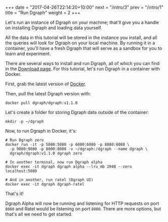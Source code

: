 +++
date = "2017-04-26T22:14:20+10:00"
next = "/intro/3"
prev = "/intro/1"
title = "Run Dgraph"
weight = 2
+++

Let's run an instance of Dgraph on your machine; that'll give you a
handle on installing Dgraph and loading data yourself.

All the data in this tutorial will be stored in the instance you
install, and all the queries will look for Dgraph on your local machine.
By running it in a container, you'll have a fresh Dgraph that will
serve as a sandbox for you to learn and experiment.

There are several ways to install and run Dgraph, all of which
you can find in the [Download page](https://dgraph.io/downloads).
For this tutorial, let's run Dgraph in a container with Docker.

First, grab the latest version of [Docker](https://www.docker.com/).

Then, pull the latest Dgraph version with:

```
docker pull dgraph/dgraph:v1.1.0
```

Let's create a folder for storing Dgraph data outside of the container:

```
mkdir -p ~/dgraph
```

Now, to run Dgraph in Docker, it's:

```
# Run Dgraph zero
docker run -it -p 5080:5080 -p 6080:6080 -p 8080:8080 \
  -p 9080:9080 -p 8000:8000 -v ~/dgraph:/dgraph --name dgraph \
  dgraph/dgraph:v1.1.0 dgraph zero

# In another terminal, now run Dgraph alpha
docker exec -it dgraph dgraph alpha --lru_mb 2048 --zero localhost:5080

# And in another, run ratel (Dgraph UI)
docker exec -it dgraph dgraph-ratel
```


That's it!

Dgraph Alpha will now be running and listening for HTTP requests on port `8080` and Ratel would be listening on port `8000`.
There are more options, but that's all we need to get started.
